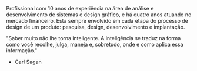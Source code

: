 Profissional com 10 anos de experiência na área de análise e desenvolvimento de sistemas e design gráfico, e há quatro anos atuando no mercado financeiro. Esta sempre envolvido em cada etapa do processo de design de um produto: pesquisa, design, desenvolvimento e implantação.

"Saber muito não lhe torna inteligente. A inteligência se traduz na forma como você recolhe, julga, maneja e, sobretudo, onde e como aplica essa informação."

- Carl Sagan

